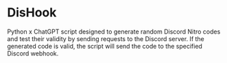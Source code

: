 # DisHook
Python x ChatGPT script designed to generate random Discord Nitro codes and test their validity by sending requests to the Discord server. If the generated code is valid, the script will send the code to the specified Discord webhook.
